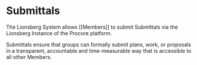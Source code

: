 # Submittals

The Lionsberg System allows [[Members]] to submit Submittals via the Lionsberg Instance of the Procore platform. 

Submittals ensure that groups can formally submit plans, work, or proposals in a transparent, accountable and time-measurable way that is accessible to all other Members. 
